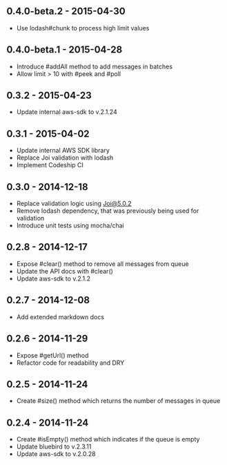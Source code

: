 ## 0.4.0-beta.2 - 2015-04-30

* Use lodash#chunk to process high limit values

## 0.4.0-beta.1 - 2015-04-28

* Introduce #addAll method to add messages in batches
* Allow limit > 10 with #peek and #poll

## 0.3.2 - 2015-04-23

* Update internal aws-sdk to v.2.1.24

## 0.3.1 - 2015-04-02

* Update internal AWS SDK library
* Replace Joi validation with lodash
* Implement Codeship CI

## 0.3.0 - 2014-12-18

* Replace validation logic using Joi@5.0.2
* Remove lodash dependency, that was previously being used for validation
* Introduce unit tests using mocha/chai

## 0.2.8 - 2014-12-17

* Expose #clear() method to remove all messages from queue
* Update the API docs with #clear()
* Update aws-sdk to v.2.1.2

## 0.2.7 - 2014-12-08

* Add extended markdown docs

## 0.2.6 - 2014-11-29

* Expose #getUrl() method
* Refactor code for readability and DRY

## 0.2.5 - 2014-11-24

* Create #size() method which returns the number of messages in queue

## 0.2.4 - 2014-11-24

* Create #isEmpty() method which indicates if the queue is empty
* Update bluebird to v.2.3.11
* Update aws-sdk to v.2.0.28
